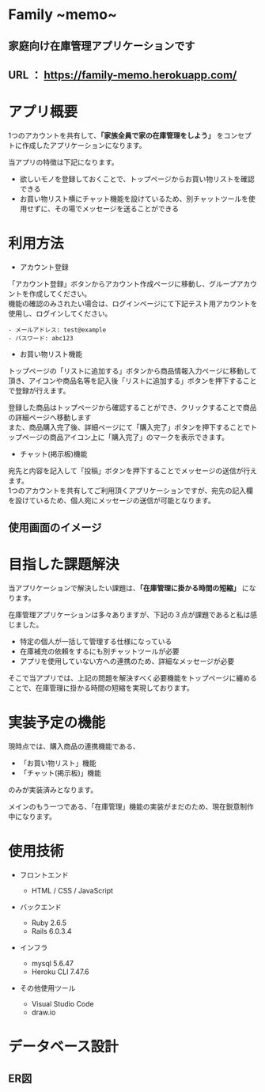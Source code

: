 # Family ~memo~

## 家庭向け在庫管理アプリケーションです

## URL ： https://family-memo.herokuapp.com/

# アプリ概要

1つのアカウントを共有して、__「家族全員で家の在庫管理をしよう」__ をコンセプトに作成したアプリケーションになります。

当アプリの特徴は下記になります。

- 欲しいモノを登録しておくことで、トップページからお買い物リストを確認できる
- お買い物リスト横にチャット機能を設けているため、別チャットツールを使用せずに、その場でメッセージを送ることができる

# 利用方法

- アカウント登録

「アカウント登録」ボタンからアカウント作成ページに移動し、グループアカウントを作成してください。<br>
機能の確認のみされたい場合は、ログインページにて下記テスト用アカウントを使用し、ログインしてください。

    - メールアドレス: test@example
    - パスワード: abc123

- お買い物リスト機能

トップページの「リストに追加する」ボタンから商品情報入力ページに移動して頂き、アイコンや商品名等を記入後「リストに追加する」ボタンを押下することで登録が行えます。

登録した商品はトップページから確認することができ、クリックすることで商品の詳細ページへ移動します<br>
また、商品購入完了後、詳細ページにて「購入完了」ボタンを押下することでトップページの商品アイコン上に「購入完了」のマークを表示できます。

- チャット(掲示板)機能

宛先と内容を記入して「投稿」ボタンを押下することでメッセージの送信が行えます。<br>
1つのアカウントを共有してご利用頂くアプリケーションですが、宛先の記入欄を設けているため、個人宛にメッセージの送信が可能となります。


## 使用画面のイメージ

# 目指した課題解決

当アプリケーションで解決したい課題は、__「在庫管理に掛かる時間の短縮」__ になります。

在庫管理アプリケーションは多々ありますが、下記の３点が課題であると私は感じました。

- 特定の個人が一括して管理する仕様になっている
- 在庫補充の依頼をするにも別チャットツールが必要
- アプリを使用していない方への連携のため、詳細なメッセージが必要

そこで当アプリでは、上記の問題を解決すべく必要機能をトップページに纏めることで、在庫管理に掛かる時間の短縮を実現しております。

# 実装予定の機能
現時点では、購入商品の連携機能である、
- 「お買い物リスト」機能
- 「チャット(掲示板)」機能

のみが実装済みとなります。

メインのもう一つである、「在庫管理」機能の実装がまだのため、現在鋭意制作中になります。

# 使用技術
- フロントエンド

  - HTML / CSS / JavaScript

- バックエンド

  - Ruby 2.6.5
  - Rails 6.0.3.4

- インフラ

  - mysql 5.6.47
  - Heroku CLI 7.47.6

- その他使用ツール

  - Visual Studio Code
  - draw.io

# データベース設計

##  ER図